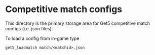# Competitive match configs

This directory is the primary storage area for Get5 competitive match
configs (i.e. json files).

To load a config from in-game type

```
get5_loadmatch match/<matchid>.json
```
